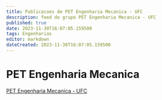 ```yaml
---
title: Publicacoes de PET Engenharia Mecanica - UFC
description: feed do grupo PET Engenharia Mecanica - UFC
published: true
date: 2023-11-30T16:07:05.159500
tags: Engenharias
editor: markdown
dateCreated: 2023-11-30T16:07:05.159500
---
```


# PET Engenharia Mecanica
[PET Engenharia Mecanica - UFC](/grupo/42PETEngenhariaMecanicaUFC.md)